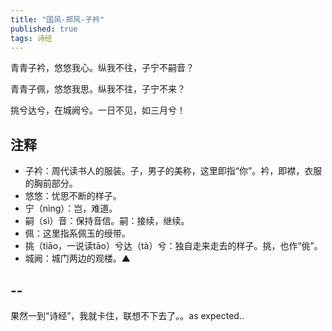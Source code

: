 ```yaml
---
title: "国风-郑风-子衿"
published: true
tags: 诗经
---
```


青青子衿，悠悠我心。纵我不往，子宁不嗣音？

青青子佩，悠悠我思。纵我不往，子宁不来？

挑兮达兮，在城阙兮。一日不见，如三月兮！

## 注释

- 子衿：周代读书人的服装。子，男子的美称，这里即指“你”。衿，即襟，衣服的胸前部分。
- 悠悠：忧思不断的样子。
- 宁（nìng）：岂，难道。
- 嗣（sì）音：保持音信。嗣：接续，继续。
- 佩：这里指系佩玉的绶带。
- 挑（tiāo，一说读tāo）兮达（tà）兮：独自走来走去的样子。挑，也作“佻”。
- 城阙：城门两边的观楼。▲

## --

果然一到“诗经”，我就卡住，联想不下去了。。as expected..
